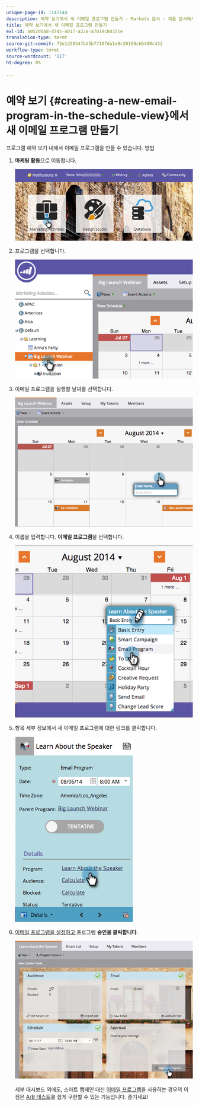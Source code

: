 ```yaml
---
unique-page-id: 1147144
description: 예약 보기에서 새 이메일 프로그램 만들기 - Marketo 문서 - 제품 문서에서
title: 예약 보기에서 새 이메일 프로그램 만들기
exl-id: a052d6a8-d745-4017-a22a-a7019c8432ce
translation-type: tm+mt
source-git-commit: 72e1d29347bd5b77107da1e9c30169cb6490c432
workflow-type: tm+mt
source-wordcount: '117'
ht-degree: 0%

---
```


# 예약 보기 {#creating-a-new-email-program-in-the-schedule-view}에서 새 이메일 프로그램 만들기

프로그램 예약 보기 내에서 이메일 프로그램을 만들 수 있습니다. 방법

1. **마케팅 활동**&#x200B;으로 이동합니다.

   ![](assets/login-marketing-activities-2.png)

1. 프로그램을 선택합니다.

   ![](assets/image2014-9-23-15-3a34-3a11.png)

1. 이메일 프로그램을 실행할 날짜를 선택합니다.

   ![](assets/image2014-9-23-15-3a35-3a16.png)

1. 이름을 입력합니다. **이메일 프로그램**&#x200B;을 선택합니다.

   ![](assets/image2014-9-23-15-3a35-3a32.png)

1. 항목 세부 정보에서 새 이메일 프로그램에 대한 링크를 클릭합니다.

   ![](assets/image2014-9-23-15-3a35-3a42.png)

1. [이메일 프로그램을 설정하고 ](/help/marketo/product-docs/email-marketing/email-programs/creating-an-email-program/create-an-email-program.md) 프로그램  **승인을 클릭합니다**.

   ![](assets/learnaboutthespeaker.png)

   세부 대시보드 외에도, 스마트 캠페인 대신 [이메일 프로그램](/help/marketo/product-docs/email-marketing/email-programs/creating-an-email-program/understanding-email-programs.md)을 사용하는 경우의 이점은 [A/B 테스트](/help/marketo/product-docs/email-marketing/email-programs/email-program-actions/email-test-a-b-test/add-an-a-b-test.md)를 쉽게 구현할 수 있는 기능입니다. 즐기세요!
